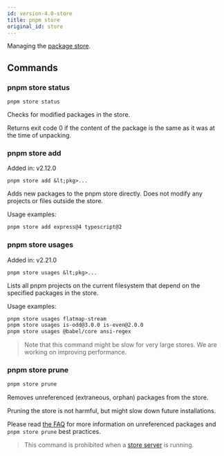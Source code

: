 ```yaml
---
id: version-4.0-store
title: pnpm store
original_id: store
---
```


Managing the [package store](../about-the-package-store).

## Commands

### pnpm store status

```text
pnpm store status
```

Checks for modified packages in the store.

Returns exit code 0 if the content of the package is the same as it was at the time of unpacking.

### pnpm store add

Added in: v2.12.0

```text
pnpm store add &lt;pkg>...
```

Adds new packages to the pnpm store directly. 
Does not modify any projects or files outside the store.

Usage examples:

```sh
pnpm store add express@4 typescript@2
```

### pnpm store usages

Added in: v2.21.0

```text
pnpm store usages &lt;pkg>...
```

Lists all pnpm projects on the current filesystem that depend on the specified packages in the store.

Usage examples:

```sh
pnpm store usages flatmap-stream
pnpm store usages is-odd@3.0.0 is-even@2.0.0
pnpm store usages @babel/core ansi-regex
```

> Note that this command might be slow for very large stores.
> We are working on improving performance.

### pnpm store prune

```sh
pnpm store prune
```

Removes unreferenced (extraneous, orphan) packages from the store.

Pruning the store is not harmful, but might slow down future installations.

Please read [the FAQ](faq.md#what-does-pnpm-store-prune-do-is-it-harmful) for more information on unreferenced packages and `pnpm store prune` best practices.

> This command is prohibited when a [store server](server) is running.
